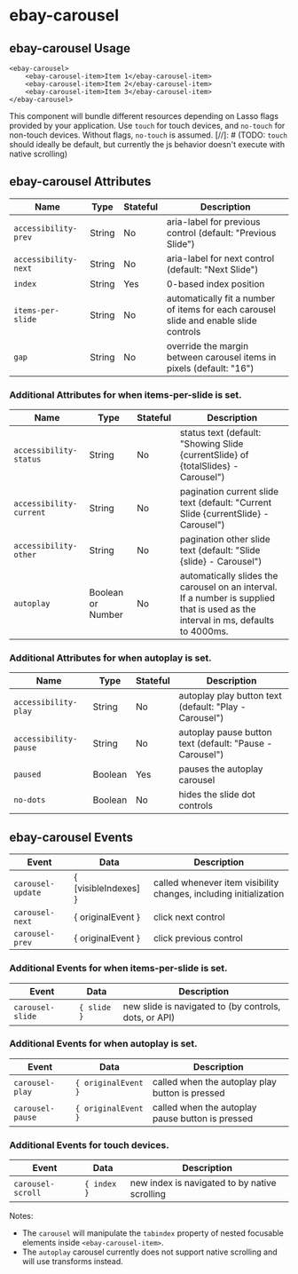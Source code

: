 # ebay-carousel

## ebay-carousel Usage

```marko
<ebay-carousel>
    <ebay-carousel-item>Item 1</ebay-carousel-item>
    <ebay-carousel-item>Item 2</ebay-carousel-item>
    <ebay-carousel-item>Item 3</ebay-carousel-item>
</ebay-carousel>
```

This component will bundle different resources depending on Lasso flags provided by your application.
Use `touch` for touch devices, and `no-touch` for non-touch devices. Without flags, `no-touch` is assumed.
[//]: # (TODO: `touch` should ideally be default, but currently the js behavior doesn't execute with native scrolling)

## ebay-carousel Attributes
Name | Type | Stateful | Description
--- | --- | --- | ---
`accessibility-prev` | String | No | aria-label for previous control (default: "Previous Slide")
`accessibility-next` | String | No | aria-label for next control (default: "Next Slide")
`index` | String | Yes | 0-based index position
`items-per-slide` | String | No | automatically fit a number of items for each carousel slide and enable slide controls
`gap` | String | No | override the margin between carousel items in pixels (default: "16")

### Additional Attributes for when items-per-slide is set.
Name | Type | Stateful | Description
--- | --- | --- | ---
`accessibility-status` | String | No | status text (default: "Showing Slide {currentSlide} of {totalSlides} - Carousel")
`accessibility-current` | String | No | pagination current slide text (default: "Current Slide {currentSlide} - Carousel")
`accessibility-other` | String | No | pagination other slide text (default: "Slide {slide} - Carousel")
`autoplay` | Boolean or Number | No | automatically slides the carousel on an interval. If a number is supplied that is used as the interval in ms, defaults to 4000ms.

### Additional Attributes for when autoplay is set.
Name | Type | Stateful | Description
--- | --- | --- | ---
`accessibility-play` | String | No | autoplay play button text (default: "Play - Carousel")
`accessibility-pause` | String | No | autoplay pause button text (default: "Pause - Carousel")
`paused` | Boolean | Yes | pauses the autoplay carousel
`no-dots` | Boolean | No | hides the slide dot controls

## ebay-carousel Events
Event | Data | Description
--- | --- | ---
`carousel-update` | { [visibleIndexes] } | called whenever item visibility changes, including initialization
`carousel-next` | { originalEvent } | click next control
`carousel-prev` | { originalEvent } | click previous control

### Additional Events for when items-per-slide is set.
Event | Data | Description
--- | --- | ---
`carousel-slide` | `{ slide }` | new slide is navigated to (by controls, dots, or API)

### Additional Events for when autoplay is set.
Event | Data | Description
--- | --- | ---
`carousel-play` | `{ originalEvent }` | called when the autoplay play button is pressed
`carousel-pause` | `{ originalEvent }` | called when the autoplay pause button is pressed

### Additional Events for touch devices.
Event | Data | Description
--- | --- | ---
`carousel-scroll` | `{ index }` | new index is navigated to by native scrolling

Notes:

* The `carousel` will manipulate the `tabindex` property of nested focusable elements inside `<ebay-carousel-item>`.
* The `autoplay` carousel currently does not support native scrolling and will use transforms instead.

